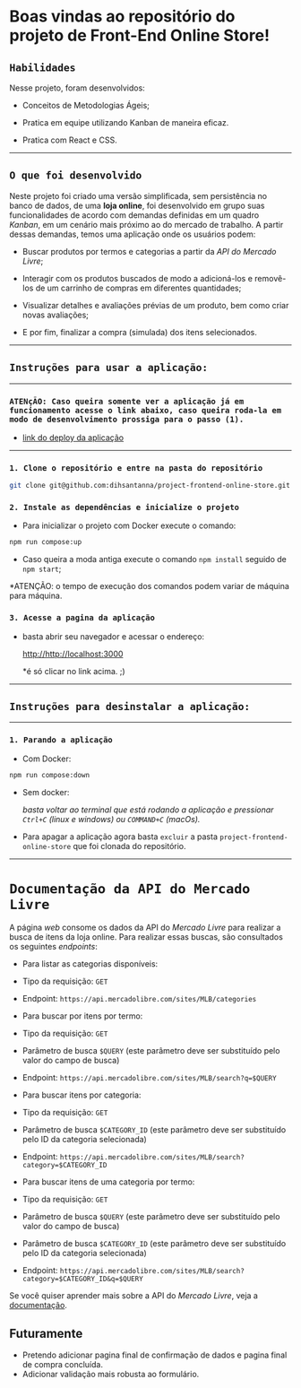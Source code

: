 # Boas vindas ao repositório do projeto de Front-End Online Store!

## `Habilidades`

Nesse projeto, foram desenvolvidos:

  
* Conceitos de Metodologias Ágeis;

* Pratica em equipe utilizando Kanban de maneira eficaz.

* Pratica com React e CSS.


---

  

## `O que foi desenvolvido`

  

Neste projeto foi criado uma versão simplificada, sem persistência no banco de dados, de uma **loja online**, foi desenvolvido em grupo suas funcionalidades de acordo com demandas definidas em um quadro _Kanban_, em um cenário mais próximo ao do mercado de trabalho. A partir dessas demandas, temos uma aplicação onde os usuários podem:

- Buscar produtos por termos e categorias a partir da _API do Mercado Livre_;

- Interagir com os produtos buscados de modo a adicioná-los e removê-los de um carrinho de compras em diferentes quantidades;

- Visualizar detalhes e avaliações prévias de um produto, bem como criar novas avaliações;

- E por fim, finalizar a compra (simulada) dos itens selecionados.

  

---


## `Instruções para usar a aplicação:`

---
### `ATENçÃO: Caso queira somente ver a aplicação já em funcionamento acesse o link abaixo, caso queira roda-la em modo de desenvolvimento prossiga para o passo (1).`

* [link do deploy da aplicação](https://online-store-dihsantanna.netlify.app/)

---

### `1. Clone o repositório e entre na pasta do repositório`

```sh
git clone git@github.com:dihsantanna/project-frontend-online-store.git && cd project-frontend-online-store
```

### `2. Instale as dependências e inicialize o projeto`

* Para inicializar o projeto com Docker execute o comando:

```sh
npm run compose:up
``` 

* Caso queira a moda antiga execute o comando `npm install` seguido de `npm start`;

*ATENÇÃO: o tempo de execução dos comandos podem variar de máquina para máquina.

### `3. Acesse a pagina da aplicação`

* basta abrir seu navegador e acessar o endereço:

  [http://http://localhost:3000](http://http://localhost:3000)

  *é só clicar no link acima. ;)

---  

## `Instruções para desinstalar a aplicação:`

---

### `1. Parando a aplicação`

* Com Docker:

```sh
npm run compose:down
```

* Sem docker:

  _basta voltar ao terminal que está rodando a aplicação e pressionar `Ctrl+C` (linux e windows) ou `COMMAND+C` (macOs)._

* Para apagar a aplicação agora basta `excluir` a pasta `project-frontend-online-store` que foi clonada do repositório.

---

# `Documentação da API do Mercado Livre`

A página _web_ consome os dados da API do _Mercado Livre_ para realizar a busca de itens da loja online. Para realizar essas buscas, são consultados os seguintes _endpoints_:

  

- Para listar as categorias disponíveis:

- Tipo da requisição: `GET`

- Endpoint: `https://api.mercadolibre.com/sites/MLB/categories`

- Para buscar por itens por termo:

- Tipo da requisição: `GET`

- Parâmetro de busca `$QUERY` (este parâmetro deve ser substituído pelo valor do campo de busca)

- Endpoint: `https://api.mercadolibre.com/sites/MLB/search?q=$QUERY`

- Para buscar itens por categoria:

- Tipo da requisição: `GET`

- Parâmetro de busca `$CATEGORY_ID` (este parâmetro deve ser substituído pelo ID da categoria selecionada)

- Endpoint: `https://api.mercadolibre.com/sites/MLB/search?category=$CATEGORY_ID`

- Para buscar itens de uma categoria por termo:

- Tipo da requisição: `GET`

- Parâmetro de busca `$QUERY` (este parâmetro deve ser substituído pelo valor do campo de busca)

- Parâmetro de busca `$CATEGORY_ID` (este parâmetro deve ser substituído pelo ID da categoria selecionada)

- Endpoint: `https://api.mercadolibre.com/sites/MLB/search?category=$CATEGORY_ID&q=$QUERY`

  

Se você quiser aprender mais sobre a API do _Mercado Livre_, veja a [documentação](https://developers.mercadolivre.com.br/pt_br/itens-e-buscas).


## Futuramente

* Pretendo adicionar pagina final de confirmação de dados e pagina final de compra concluída. 
* Adicionar validação mais robusta ao formulário.
  